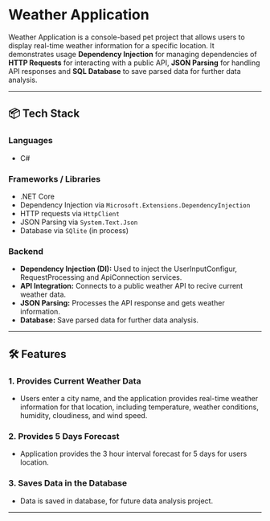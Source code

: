 # Weather Application

Weather Application is a console-based pet project that allows users to display real-time weather information for a specific location. It demonstrates usage **Dependency Injection** for managing dependencies of **HTTP Requests** for interacting with a public API, **JSON Parsing** for handling API responses and **SQL Database** to save parsed data for further data analysis.

---

## 📦 Tech Stack

### Languages
- C#

### Frameworks / Libraries
- .NET Core
- Dependency Injection via `Microsoft.Extensions.DependencyInjection`
- HTTP requests via `HttpClient`
- JSON Parsing via `System.Text.Json`
- Database via `SQlite` (in process)

### Backend

- **Dependency Injection (DI):** Used to inject the UserInputConfigur, RequestProcessing and ApiConnection services.
- **API Integration:** Connects to a public weather API to recive current weather data.
- **JSON Parsing:** Processes the API response and gets weather information.
- **Database:** Save parsed data for further data analysis.

---

## 🛠 Features

### 1. Provides Current Weather Data
- Users enter a city name, and the application provides real-time weather information for that location, including temperature, weather conditions, humidity, cloudiness, and wind speed.

### 2. Provides 5 Days Forecast
- Application provides the 3 hour interval forecast for 5 days for users location.

### 3. Saves Data in the Database
- Data is saved in database, for future data analysis project.

---
